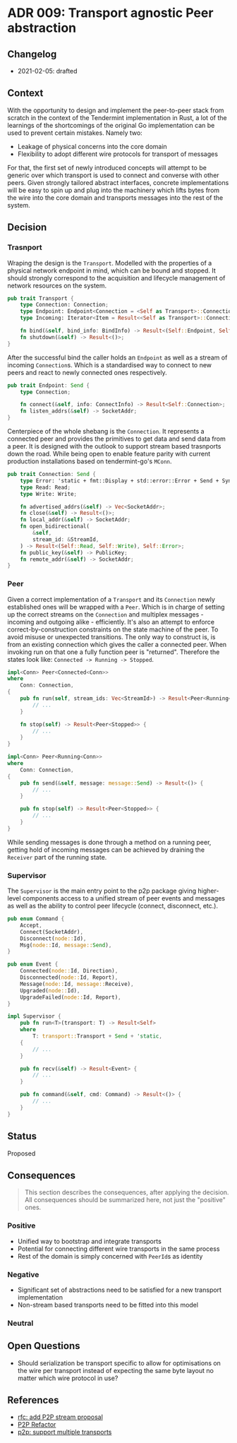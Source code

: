 # ADR 009: Transport agnostic Peer abstraction

## Changelog
* 2021-02-05: drafted

## Context

With the opportunity to design and implement the peer-to-peer stack from
scratch in the context of the Tendermint implementation in Rust, a lot of the
learnings of the shortcomings of the original Go implementation can be used to
prevent certain mistakes. Namely two:

* Leakage of physical concerns into the core domain
* Flexibility to adopt different wire protocols for transport of messages

For that, the first set of newly introduced concepts will attempt to be generic
over which transport is used to connect and converse with other peers. Given
strongly tailored abstract interfaces, concrete implementations will be easy to
spin up and plug into the machinery which lifts bytes from the wire into the
core domain and transports messages into the rest of the system.

## Decision

### Trasnport

Wraping the design is the `Transport`. Modelled with the properties of
a physical network endpoint in mind, which can be bound and stopped. It should
strongly correspond to the acquisition and lifecycle management of network
resources on the system.

``` rust
pub trait Transport {
    type Connection: Connection;
    type Endpoint: Endpoint<Connection = <Self as Transport>::Connection>;
    type Incoming: Iterator<Item = Result<<Self as Transport>::Connection>> + Send;

    fn bind(&self, bind_info: BindInfo) -> Result<(Self::Endpoint, Self::Incoming)>;
    fn shutdown(&self) -> Result<()>;
}
```

After the successful bind the caller holds an `Endpoint` as well as a stream of
incoming `Connection`s. Which is a standardised way to connect to new peers and
react to newly connected ones respectively.

``` rust
pub trait Endpoint: Send {
    type Connection;

    fn connect(&self, info: ConnectInfo) -> Result<Self::Connection>;
    fn listen_addrs(&self) -> SocketAddr;
}
```

Centerpiece of the whole shebang is the `Connection`. It represents a connected
peer and provides the primitives to get data and send data from a peer. It is
designed with the outlook to support stream based trasnports down the road.
While being open to enable feature parity with current production installations
based on tendermint-go's `MConn`.

``` rust
pub trait Connection: Send {
    type Error: 'static + fmt::Display + std::error::Error + Send + Sync;
    type Read: Read;
    type Write: Write;

    fn advertised_addrs(&self) -> Vec<SocketAddr>;
    fn close(&self) -> Result<()>;
    fn local_addr(&self) -> SocketAddr;
    fn open_bidirectional(
        &self,
        stream_id: &StreamId,
    ) -> Result<(Self::Read, Self::Write), Self::Error>;
    fn public_key(&self) -> PublicKey;
    fn remote_addr(&self) -> SocketAddr;
}
```

### Peer

Given a correct implementation of a `Transport` and its `Connection` newly
established ones will be wrapped with a `Peer`. Which is in charge of setting
up the correct streams on the `Connection` and multiplex messages - incoming
and outgoing alike - efficiently. It's also an attempt to enforce
correct-by-construction constraints on the state machine of the peer. To avoid
misuse or unexpected transitions. The only way to construct is, is from an
existing connection which gives the caller a connected peer. When invoking run
on that one a fully function peer is "returned". Therefore the states look
like: `Connected -> Running -> Stopped`.

``` rust
impl<Conn> Peer<Connected<Conn>>
where
    Conn: Connection,
{
    pub fn run(self, stream_ids: Vec<StreamId>) -> Result<Peer<Running<Conn>>> {
        // ...
    }

    fn stop(self) -> Result<Peer<Stopped>> {
        // ...
    }
}

impl<Conn> Peer<Running<Conn>>
where
    Conn: Connection,
{
    pub fn send(&self, message: message::Send) -> Result<()> {
        // ...
    }

    pub fn stop(self) -> Result<Peer<Stopped>> {
        // ...
    }
}
```

While sending messages is done through a method on a running peer, getting hold
of incoming messages can be achieved by draining the `Receiver` part of the
running state.


### Supervisor

The `Supervisor` is the main entry point to the p2p package giving higher-level
components access to a unified stream of peer events and messages as well as
the ability to control peer lifecycle (connect, disconnect, etc.).

``` rust
pub enum Command {
    Accept,
    Connect(SocketAddr),
    Disconnect(node::Id),
    Msg(node::Id, message::Send),
}

pub enum Event {
    Connected(node::Id, Direction),
    Disconnected(node::Id, Report),
    Message(node::Id, message::Receive),
    Upgraded(node::Id),
    UpgradeFailed(node::Id, Report),
}

impl Supervisor {
    pub fn run<T>(transport: T) -> Result<Self>
    where
        T: transport::Transport + Send + 'static,
    {
        // ...
    }

    pub fn recv(&self) -> Result<Event> {
        // ...
    }

    pub fn command(&self, cmd: Command) -> Result<()> {
        // ...
    }
}
```

## Status

Proposed

## Consequences

> This section describes the consequences, after applying the decision. All consequences should be summarized here, not just the "positive" ones.

### Positive

* Unified way to bootstrap and integrate transports
* Potential for connecting different wire transports in the same process
* Rest of the domain is simply concerned with `PeerId`s as identity

### Negative

* Significant set of abstractions need to be satisfied for a new transport
  implementation
* Non-stream based transports need to be fitted into this model

### Neutral

## Open Questions

* Should serialization be transport specific to allow for optimisations on the
  wire per transport instead of expecting the same byte layout no matter which
  wire protocol in use?

## References

* [rfc: add P2P stream proposal](https://github.com/tendermint/spec/pull/227)
* [P2P Refactor](https://github.com/tendermint/tendermint/issues/2067)
* [p2p: support multiple transports](https://github.com/tendermint/tendermint/issues/5587)
